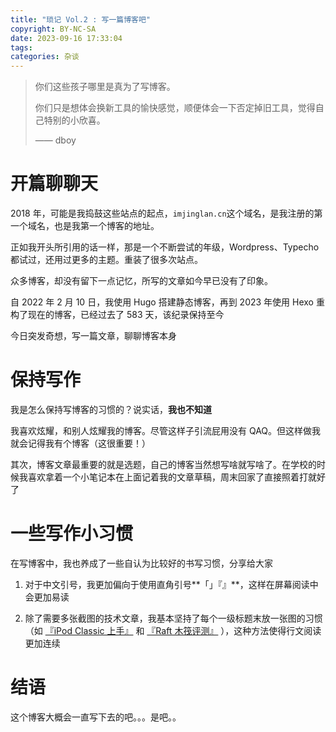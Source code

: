 ```yaml
---
title: "琐记 Vol.2 : 写一篇博客吧"
copyright: BY-NC-SA
date: 2023-09-16 17:33:04
tags:
categories: 杂谈
---
```


> 你们这些孩子哪里是真为了写博客。
>
> 你们只是想体会换新工具的愉快感觉，顺便体会一下否定掉旧工具，觉得自己特别的小欣喜。
>
> —— dboy

# 开篇聊聊天

2018 年，可能是我捣鼓这些站点的起点，`imjinglan.cn`这个域名，是我注册的第一个域名，也是我第一个博客的地址。

正如我开头所引用的话一样，那是一个不断尝试的年级，Wordpress、Typecho 都试过，还用过更多的主题。重装了很多次站点。

众多博客，却没有留下一点记忆，所写的文章如今早已没有了印象。

自 2022 年 2 月 10 日，我使用 Hugo 搭建静态博客，再到 2023 年使用 Hexo 重构了现在的博客，已经过去了 583 天，该纪录保持至今

今日突发奇想，写一篇文章，聊聊博客本身

# 保持写作

我是怎么保持写博客的习惯的？说实话，**我也不知道**

我喜欢炫耀，和别人炫耀我的博客。尽管这样子引流屁用没有 QAQ。但这样做我就会记得我有个博客（这很重要！）

其次，博客文章最重要的就是选题，自己的博客当然想写啥就写啥了。在学校的时候我喜欢拿着一个小笔记本在上面记着我的文章草稿，周末回家了直接照着打就好了

# 一些写作小习惯

在写博客中，我也养成了一些自认为比较好的书写习惯，分享给大家

1. 对于中文引号，我更加偏向于使用直角引号**「」『』**，这样在屏幕阅读中会更加易读

2. 除了需要多张截图的技术文章，我基本坚持了每个一级标题末放一张图的习惯（如 [『iPod Classic 上手』](/2023/ipod-classic-review) 和 [『Raft 木筏评测』](/2023/YGR-Raft) ），这种方法使得行文阅读更加连续

# 结语

这个博客大概会一直写下去的吧。。。是吧。。

